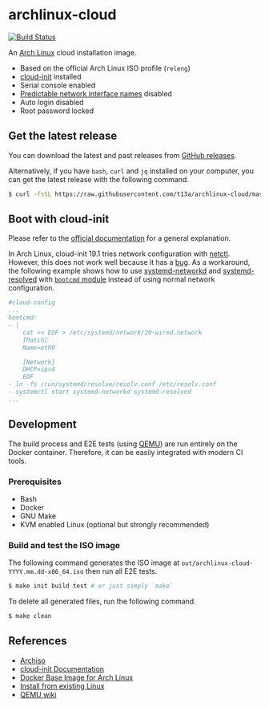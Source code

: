 # archlinux-cloud

[![Build Status](https://travis-ci.org/t13a/archlinux-cloud.svg?branch=master)](https://travis-ci.org/t13a/archlinux-cloud)

An [Arch Linux](https://www.archlinux.org) cloud installation image.

- Based on the official Arch Linux ISO profile (`releng`)
- [cloud-init](https://cloud-init.io) installed
- Serial console enabled
- [Predictable network interface names](https://www.freedesktop.org/wiki/Software/systemd/PredictableNetworkInterfaceNames/) disabled
- Auto login disabled
- Root password locked

## Get the latest release

You can download the latest and past releases from [GitHub releases](https://github.com/t13a/archlinux-cloud/releases).

Alternatively, if you have `bash`, `curl` and `jq` installed on your computer, you can get the latest release with the following command.

```sh
$ curl -fsSL https://raw.githubusercontent.com/t13a/archlinux-cloud/master/get-archlinux-cloud.sh | sh
```

## Boot with cloud-init

Please refer to the [official documentation](https://cloudinit.readthedocs.io/) for a general explanation.

In Arch Linux, cloud-init 19.1 tries network configuration with [netctl](https://wiki.archlinux.org/index.php/Netctl). However, this does not work well because it has a [bug](https://bugs.launchpad.net/cloud-init/+bug/1714495). As a workaround, the following example shows how to use [systemd-networkd](https://wiki.archlinux.org/index.php/Systemd-networkd) and [systemd-resolved](https://wiki.archlinux.org/index.php/Systemd-resolved) with [`bootcmd` module](https://cloudinit.readthedocs.io/en/latest/topics/modules.html#bootcmd) instead of using normal network configuration.

```yaml
#cloud-config
...
bootcmd:
- |
    cat << EOF > /etc/systemd/network/20-wired.network
    [Match]
    Name=eth0

    [Network]
    DHCP=ipv4
    EOF
- ln -fs /run/systemd/resolve/resolv.conf /etc/resolv.conf
- systemctl start systemd-networkd systemd-resolved
...
```

## Development

The build process and E2E tests (using [QEMU](https://www.qemu.org/)) are run entirely on the Docker container. Therefore, it can be easily integrated with modern CI tools.

### Prerequisites

- Bash
- Docker
- GNU Make
- KVM enabled Linux (optional but strongly recommended)

### Build and test the ISO image

The following command generates the ISO image at `out/archlinux-cloud-YYYY.mm.dd-x86_64.iso` then run all E2E tests.

```sh
$ make init build test # or just simply `make`
```

To delete all generated files, run the following command.

```sh
$ make clean
```

## References

- [Archiso](https://wiki.archlinux.org/index.php/Archiso)
- [cloud-init Documentation](https://cloudinit.readthedocs.io/)
- [Docker Base Image for Arch Linux](https://github.com/archlinux/archlinux-docker)
- [Install from existing Linux](https://wiki.archlinux.org/index.php/Install_from_existing_Linux)
- [QEMU wiki](https://wiki.qemu.org)
